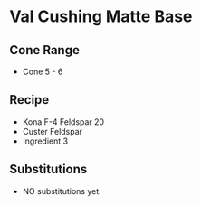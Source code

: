 # Val Cushing Matte Base

## Cone Range

- Cone 5 - 6

## Recipe

- Kona F-4 Feldspar 20
- Custer Feldspar 
- Ingredient 3

## Substitutions

- NO substitutions yet.



